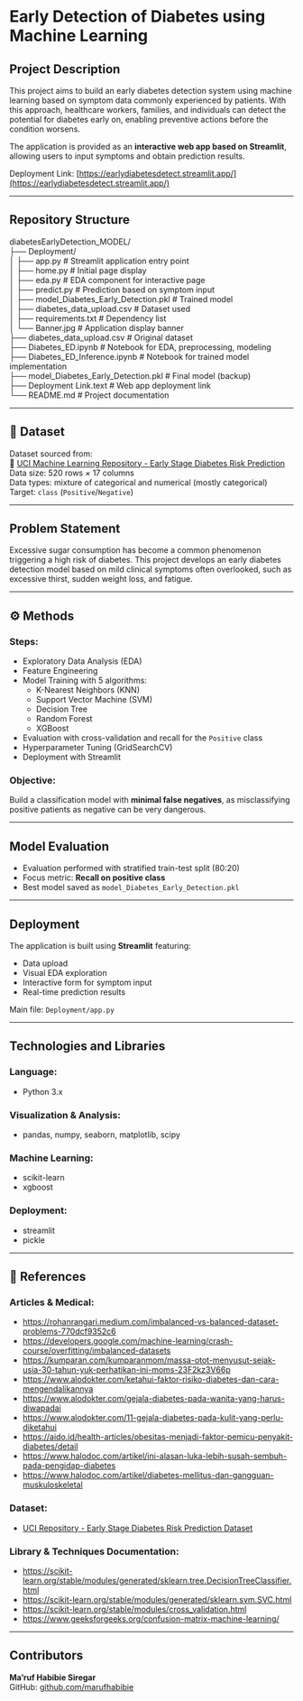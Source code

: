 # Early Detection of Diabetes using Machine Learning

## Project Description

This project aims to build an early diabetes detection system using machine learning based on symptom data commonly experienced by patients. With this approach, healthcare workers, families, and individuals can detect the potential for diabetes early on, enabling preventive actions before the condition worsens.

The application is provided as an **interactive web app based on Streamlit**, allowing users to input symptoms and obtain prediction results.

Deployment Link: [https://earlydiabetesdetect.streamlit.app/](https://earlydiabetesdetect.streamlit.app/)

---

## Repository Structure
diabetesEarlyDetection_MODEL/  
├── Deployment/  
│ ├── app.py # Streamlit application entry point  
│ ├── home.py # Initial page display  
│ ├── eda.py # EDA component for interactive page  
│ ├── predict.py # Prediction based on symptom input  
│ ├── model_Diabetes_Early_Detection.pkl # Trained model  
│ ├── diabetes_data_upload.csv # Dataset used  
│ ├── requirements.txt # Dependency list  
│ └── Banner.jpg # Application display banner  
├── diabetes_data_upload.csv # Original dataset  
├── Diabetes_ED.ipynb # Notebook for EDA, preprocessing, modeling  
├── Diabetes_ED_Inference.ipynb # Notebook for trained model implementation  
├── model_Diabetes_Early_Detection.pkl # Final model (backup)  
├── Deployment Link.text # Web app deployment link  
└── README.md # Project documentation  

---

## 🧾 Dataset

Dataset sourced from:  
🔗 [UCI Machine Learning Repository - Early Stage Diabetes Risk Prediction](https://archive.ics.uci.edu/dataset/529/early+stage+diabetes+risk+prediction+dataset)  
Data size: 520 rows × 17 columns  
Data types: mixture of categorical and numerical (mostly categorical)  
Target: `class` (`Positive`/`Negative`)

---

## Problem Statement

Excessive sugar consumption has become a common phenomenon triggering a high risk of diabetes. This project develops an early diabetes detection model based on mild clinical symptoms often overlooked, such as excessive thirst, sudden weight loss, and fatigue.

---

## ⚙️ Methods

### Steps:
- Exploratory Data Analysis (EDA)
- Feature Engineering
- Model Training with 5 algorithms:
  - K-Nearest Neighbors (KNN)
  - Support Vector Machine (SVM)
  - Decision Tree
  - Random Forest
  - XGBoost
- Evaluation with cross-validation and recall for the `Positive` class
- Hyperparameter Tuning (GridSearchCV)
- Deployment with Streamlit

### Objective:
Build a classification model with **minimal false negatives**, as misclassifying positive patients as negative can be very dangerous.

---

## Model Evaluation

- Evaluation performed with stratified train-test split (80:20)
- Focus metric: **Recall on positive class**
- Best model saved as `model_Diabetes_Early_Detection.pkl`

---

## Deployment

The application is built using **Streamlit** featuring:
- Data upload
- Visual EDA exploration
- Interactive form for symptom input
- Real-time prediction results

Main file: `Deployment/app.py`

---

## Technologies and Libraries

### Language:
- Python 3.x

### Visualization & Analysis:
- pandas, numpy, seaborn, matplotlib, scipy

### Machine Learning:
- scikit-learn
- xgboost

### Deployment:
- streamlit
- pickle

---

## 🔗 References

### Articles & Medical:
- https://rohanrangari.medium.com/imbalanced-vs-balanced-dataset-problems-770dcf9352c6  
- https://developers.google.com/machine-learning/crash-course/overfitting/imbalanced-datasets  
- https://kumparan.com/kumparanmom/massa-otot-menyusut-sejak-usia-30-tahun-yuk-perhatikan-ini-moms-23F2kz3V66p  
- https://www.alodokter.com/ketahui-faktor-risiko-diabetes-dan-cara-mengendalikannya  
- https://www.alodokter.com/gejala-diabetes-pada-wanita-yang-harus-diwapadai  
- https://www.alodokter.com/11-gejala-diabetes-pada-kulit-yang-perlu-diketahui  
- https://aido.id/health-articles/obesitas-menjadi-faktor-pemicu-penyakit-diabetes/detail  
- https://www.halodoc.com/artikel/ini-alasan-luka-lebih-susah-sembuh-pada-pengidap-diabetes  
- https://www.halodoc.com/artikel/diabetes-mellitus-dan-gangguan-muskuloskeletal  

### Dataset:
- [UCI Repository - Early Stage Diabetes Risk Prediction Dataset](https://archive.ics.uci.edu/dataset/529/early+stage+diabetes+risk+prediction+dataset)

### Library & Techniques Documentation:
- https://scikit-learn.org/stable/modules/generated/sklearn.tree.DecisionTreeClassifier.html  
- https://scikit-learn.org/stable/modules/generated/sklearn.svm.SVC.html  
- https://scikit-learn.org/stable/modules/cross_validation.html  
- https://www.geeksforgeeks.org/confusion-matrix-machine-learning/

---

## Contributors

**Ma’ruf Habibie Siregar**  
GitHub: [github.com/marufhabibie](https://github.com/HbbSiregar)  